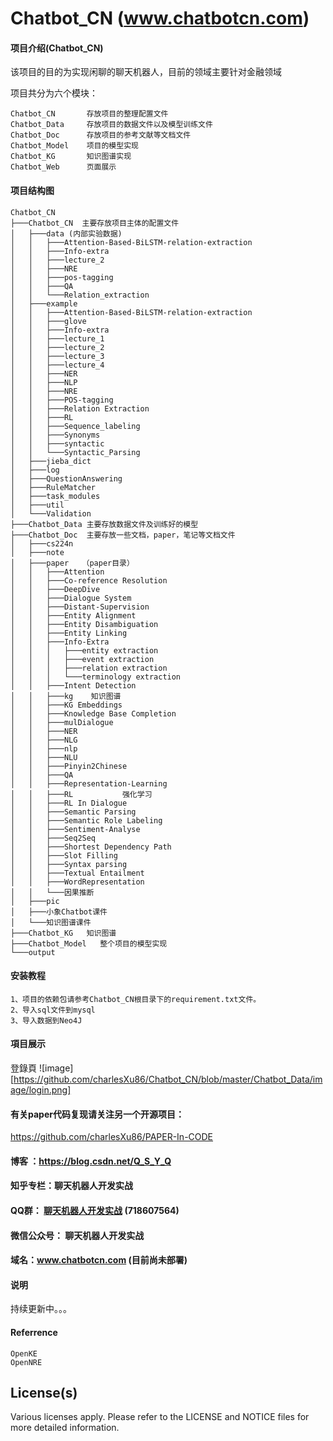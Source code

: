 # Chatbot_CN  (www.chatbotcn.com)

#### 项目介绍(Chatbot_CN)
该项目的目的为实现闲聊的聊天机器人，目前的领域主要针对金融领域

项目共分为六个模块：

    Chatbot_CN       存放项目的整理配置文件
    Chatbot_Data     存放项目的数据文件以及模型训练文件
    Chatbot_Doc      存放项目的参考文献等文档文件
    Chatbot_Model    项目的模型实现
    Chatbot_KG       知识图谱实现
    Chatbot_Web      页面展示



#### 项目结构图

```
Chatbot_CN
├───Chatbot_CN  主要存放项目主体的配置文件
│   ├───data (内部实验数据)
│   │   ├───Attention-Based-BiLSTM-relation-extraction
│   │   ├───Info-extra
│   │   ├───lecture_2
│   │   ├───NRE
│   │   ├───pos-tagging
│   │   ├───QA
│   │   └───Relation_extraction
│   ├───example
│   │   ├───Attention-Based-BiLSTM-relation-extraction
│   │   ├───glove
│   │   ├───Info-extra
│   │   ├───lecture_1
│   │   ├───lecture_2
│   │   ├───lecture_3
│   │   ├───lecture_4
│   │   ├───NER
│   │   ├───NLP
│   │   ├───NRE
│   │   ├───POS-tagging
│   │   ├───Relation Extraction
│   │   ├───RL
│   │   ├───Sequence_labeling
│   │   ├───Synonyms
│   │   ├───syntactic
│   │   └───Syntactic_Parsing
│   ├───jieba_dict
│   ├───log
│   ├───QuestionAnswering
│   ├───RuleMatcher
│   ├───task_modules
│   ├───util
│   └───Validation
├───Chatbot_Data 主要存放数据文件及训练好的模型
├───Chatbot_Doc  主要存放一些文档，paper，笔记等文档文件
│   ├───cs224n
│   ├───note
│   ├───paper   （paper目录）
│   │   ├───Attention
│   │   ├───Co-reference Resolution
│   │   ├───DeepDive
│   │   ├───Dialogue System
│   │   ├───Distant-Supervision
│   │   ├───Entity Alignment
│   │   ├───Entity Disambiguation
│   │   ├───Entity Linking
│   │   ├───Info-Extra
│   │   │   ├───entity extraction
│   │   │   ├───event extraction
│   │   │   ├───relation extraction
│   │   │   └───terminology extraction
│   │   ├───Intent Detection
│   │   ├───kg    知识图谱
│   │   ├───KG Embeddings
│   │   ├───Knowledge Base Completion
│   │   ├───mulDialogue
│   │   ├───NER
│   │   ├───NLG
│   │   ├───nlp
│   │   ├───NLU
│   │   ├───Pinyin2Chinese
│   │   ├───QA
│   │   ├───Representation-Learning
│   │   ├───RL           强化学习
│   │   ├───RL In Dialogue
│   │   ├───Semantic Parsing
│   │   ├───Semantic Role Labeling
│   │   ├───Sentiment-Analyse
│   │   ├───Seq2Seq
│   │   ├───Shortest Dependency Path
│   │   ├───Slot Filling
│   │   ├───Syntax parsing
│   │   ├───Textual Entailment
│   │   ├───WordRepresentation
│   │   └───因果推断
│   ├───pic
│   ├───小象Chatbot课件
│   └───知识图谱课件
├───Chatbot_KG   知识图谱
├───Chatbot_Model   整个项目的模型实现
└───output

```

#### 安装教程

    1、项目的依赖包请参考Chatbot_CN根目录下的requirement.txt文件。
    2、导入sql文件到mysql
    3、导入数据到Neo4J
    
    
#### 項目展示
登錄頁
![image][https://github.com/charlesXu86/Chatbot_CN/blob/master/Chatbot_Data/image/login.png]


#### 有关paper代码复现请关注另一个开源项目：
https://github.com/charlesXu86/PAPER-In-CODE

#### 博客 ：https://blog.csdn.net/Q_S_Y_Q

#### 知乎专栏：聊天机器人开发实战

#### QQ群： [聊天机器人开发实战](点击链接加入群聊【聊天机器人开发实战】：https://jq.qq.com/?_wv=1027&k=5ypCd1S) (718607564)

#### 微信公众号： 聊天机器人开发实战

#### 域名：www.chatbotcn.com (目前尚未部署)

#### 说明
持续更新中。。。


#### Referrence
    OpenKE
    OpenNRE

License(s)
----------
Various licenses apply. Please refer to the LICENSE and NOTICE files for more
detailed information.